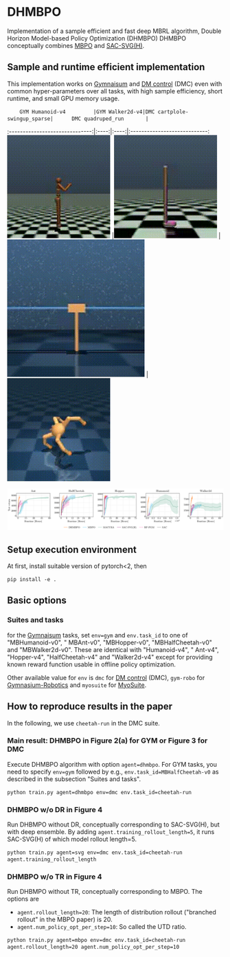 # DHMBPO

Implementation of a sample efficient and fast deep MBRL algorithm, Double Horizon
Model-based Policy Optimization (DHMBPO)
DHMBPO conceptually
combines [MBPO](https://papers.nips.cc/paper_files/paper/2019/hash/5faf461eff3099671ad63c6f3f094f7f-Abstract.html)
and
[SAC-SVG(H)](https://proceedings.mlr.press/v144/amos21a.html).

## Sample and runtime efficient implementation

This implementation works on [Gymnaisum](https://gymnasium.farama.org/)
and [DM control](https://github.com/google-deepmind/dm_control) (DMC)
even with common hyper-parameters over all tasks,
with high sample efficiency, short runtime, and small GPU memory usage.

        GYM Humanoid-v4         |GYM Walker2d-v4|DMC cartplole-swingup_sparse|      DMC quadruped_run       |

:------------------------------:|:----:|:----:|:----------------------------:
![](assets/gym_humananoid.gif) |![](assets/gym_walker.gif) |![](assets/dmc_cartpole_swingup_sparse.gif) | ![](assets/dmc_quadruped_run.gif)

![](assets/runtime_gym.png)

## Setup execution environment

At first, install suitable version of pytorch<2, then

```shell
pip install -e .
```

## Basic options

### Suites and tasks

for the [Gymnaisum](https://gymnasium.farama.org/) tasks, set `env=gym`
and `env.task_id` to one of "MBHumanoid-v0", "
MBAnt-v0", "MBHopper-v0", "MBHalfCheetah-v0" and "MBWalker2d-v0".
These are identical with "Humanoid-v4", "
Ant-v4", "Hopper-v4", "HalfCheetah-v4" and "Walker2d-v4"
except for providing known reward function usable in offline policy optimization.

Other available value for `env` is `dmc`
for [DM control](https://github.com/google-deepmind/dm_control) (DMC), `gym-robo`
for [Gymnasium-Robotics](https://github.com/Farama-Foundation/Gymnasium-Robotics)
and `myosuite` for [MyoSuite](https://github.com/MyoHub/myosuite).

## How to reproduce results in the paper

In the following, we use ``cheetah-run`` in the DMC suite.

### Main result: DHMBPO in Figure 2(a) for GYM or Figure 3 for DMC

Execute DHMBPO algorithm with option `agent=dhmbpo`.
For GYM tasks, you need to specify `env=gym` followed by
e.g., `env.task_id=MBHalfCheetah-v0`
as described in the subsection "Suites and tasks".

```shell 
python train.py agent=dhmbpo env=dmc env.task_id=cheetah-run
```

### DHMBPO w/o DR in Figure 4

Run DHBMPO without DR, conceptually corresponding to SAC-SVG(H), but with deep ensemble.
By adding `agent.training_rollout_length=5`, it runs SAC-SVG(H) of which model rollout
length=5.

```shell 
python train.py agent=svg env=dmc env.task_id=cheetah-run agent.training_rollout_length
```

### DHMBPO w/o TR in Figure 4

Run DHBMPO without TR, conceptually corresponding to MBPO.
The options are

- `agent.rollout_length=20`: The length of distribution
  rollout ("branched rollout" in the MBPO paper) is 20.
- `agent.num_policy_opt_per_step=10`: So called the UTD ratio.

```shell 
python train.py agent=mbpo env=dmc env.task_id=cheetah-run agent.rollout_length=20 agent.num_policy_opt_per_step=10
```

###       